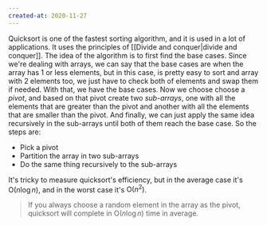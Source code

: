 ```yaml
---
created-at: 2020-11-27
---
```

Quicksort is one of the fastest sorting algorithm, and it is used in a lot of applications. It uses the principles of [[Divide and conquer|divide and conquer]].
The idea of the algorithm is to first find the base cases. Since we're dealing with arrays, we can say that the base cases are when the array has 1 or less elements, but in this case, is pretty easy to sort and array with 2 elements too, we just have to check both of elements and swap them if needed. With that, we have the base cases. Now we choose choose a *pivot*, and based on that pivot create two *sub-arrays*, one with all the elements that are greater than the pivot and another with all the elements that are smaller than the pivot. And finally, we can just apply the same idea recursively in the sub-arrays until both of them reach the base case. So the steps are:
- Pick a pivot
- Partition the array in two sub-arrays
- Do the same thing recursively to the sub-arrays

It's tricky to measure quicksort's efficiency, but in the average case it's $\text{O}(n\log{n})$, and in the worst case it's $\text{O}(n^2)$.
> If you always choose a random element in the array as the pivot, quicksort will complete in $\text{O}(n\log{n})$ time in average.
